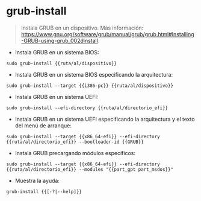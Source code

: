 # grub-install

> Instala GRUB en un dispositivo.
> Más información: <https://www.gnu.org/software/grub/manual/grub/grub.html#Installing-GRUB-using-grub_002dinstall>.

- Instala GRUB en un sistema BIOS:

`sudo grub-install {{ruta/al/dispositivo}}`

- Instala GRUB en un sistema BIOS especificando la arquitectura:

`sudo grub-install --target {{i386-pc}} {{ruta/al/dispositivo}}`

- Instala GRUB en un sistema UEFI:

`sudo grub-install --efi-directory {{ruta/al/directorio_efi}}`

- Instala GRUB en un sistema UEFI especificando la arquitectura y el texto del menú de arranque:

`sudo grub-install --target {{x86_64-efi}} --efi-directory {{ruta/al/directorio_efi}} --bootloader-id {{GRUB}}`

- Instala GRUB precargando módulos específicos:

`sudo grub-install --target {{x86_64-efi}} --efi-directory {{ruta/al/directorio_efi}} --modules "{{part_gpt part_msdos}}"`

- Muestra la ayuda:

`grub-install {{[-?|--help]}}`
